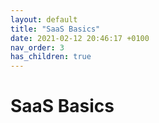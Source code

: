 ```yaml
---
layout: default
title: "SaaS Basics"
date: 2021-02-12 20:46:17 +0100
nav_order: 3
has_children: true
---
```

# SaaS Basics


